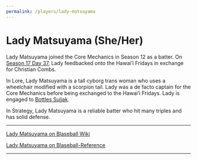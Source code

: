 ```yaml
---
permalink: /players/lady-matsuyama
---
```


# Lady Matsuyama (She/Her)

Lady Matsuyama joined the Core Mechanics in Season 12 as a batter. On [Season 17 Day 37](/team-history/season18/#twin-feedbacks), 
Lady feedbacked onto the Hawai’i Fridays in exchange for Christian Combs.

In Lore, Lady Matsuyama is a tall cyborg trans woman who uses a wheelchair modified with a scorpion tail. Lady was a de
facto captain for the Core Mechanics before being exchanged to the Hawai’i Fridays. Lady is engaged to 
[Bottles Suljak](/players/bottles-suljak).

In Strategy, Lady Matsuyama is a reliable batter who hit many triples and has solid defense.

---

[Lady Matsuyama on Blaseball Wiki](https://www.blaseball.wiki/w/Lady_Matsuyama)

[Lady Matsuyama on Blaseball-Reference](https://blaseball-reference.com/players/lady-matsuyama)

---